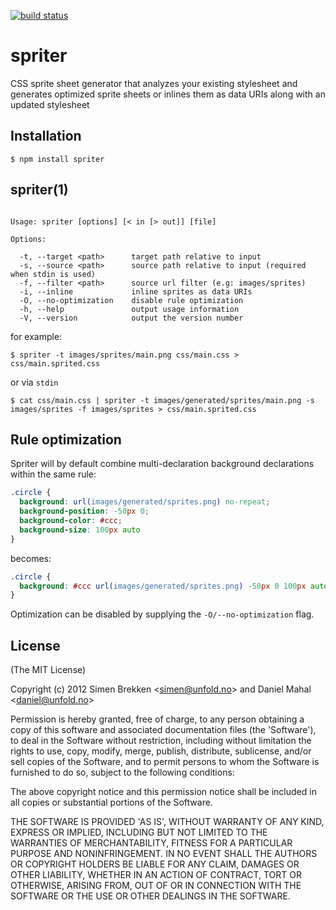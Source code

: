 [![build status](https://secure.travis-ci.org/unfold/spriter.png)](http://travis-ci.org/unfold/spriter)

# spriter

  CSS sprite sheet generator that analyzes your existing stylesheet and generates optimized sprite sheets or inlines them as data URIs along with an updated stylesheet

## Installation

    $ npm install spriter

## spriter(1)

```

Usage: spriter [options] [< in [> out]] [file]

Options:

  -t, --target <path>      target path relative to input
  -s, --source <path>      source path relative to input (required when stdin is used)
  -f, --filter <path>      source url filter (e.g: images/sprites)
  -i, --inline             inline sprites as data URIs
  -O, --no-optimization    disable rule optimization
  -h, --help               output usage information
  -V, --version            output the version number

```

for example:

```
$ spriter -t images/sprites/main.png css/main.css > css/main.sprited.css
```

or via `stdin`

```
$ cat css/main.css | spriter -t images/generated/sprites/main.png -s images/sprites -f images/sprites > css/main.sprited.css
```

## Rule optimization

Spriter will by default combine multi-declaration background declarations within the same rule:

```css
.circle {
  background: url(images/generated/sprites.png) no-repeat;
  background-position: -50px 0;
  background-color: #ccc;
  background-size: 100px auto
}
```

becomes:

```css
.circle {
  background: #ccc url(images/generated/sprites.png) -50px 0 100px auto no-repeat
}
```

Optimization can be disabled by supplying the `-O/--no-optimization` flag.

## License

(The MIT License)

Copyright (c) 2012 Simen Brekken &lt;simen@unfold.no&gt; and Daniel Mahal &lt;daniel@unfold.no&gt;

Permission is hereby granted, free of charge, to any person obtaining
a copy of this software and associated documentation files (the
'Software'), to deal in the Software without restriction, including
without limitation the rights to use, copy, modify, merge, publish,
distribute, sublicense, and/or sell copies of the Software, and to
permit persons to whom the Software is furnished to do so, subject to
the following conditions:

The above copyright notice and this permission notice shall be
included in all copies or substantial portions of the Software.

THE SOFTWARE IS PROVIDED 'AS IS', WITHOUT WARRANTY OF ANY KIND,
EXPRESS OR IMPLIED, INCLUDING BUT NOT LIMITED TO THE WARRANTIES OF
MERCHANTABILITY, FITNESS FOR A PARTICULAR PURPOSE AND NONINFRINGEMENT.
IN NO EVENT SHALL THE AUTHORS OR COPYRIGHT HOLDERS BE LIABLE FOR ANY
CLAIM, DAMAGES OR OTHER LIABILITY, WHETHER IN AN ACTION OF CONTRACT,
TORT OR OTHERWISE, ARISING FROM, OUT OF OR IN CONNECTION WITH THE
SOFTWARE OR THE USE OR OTHER DEALINGS IN THE SOFTWARE.
